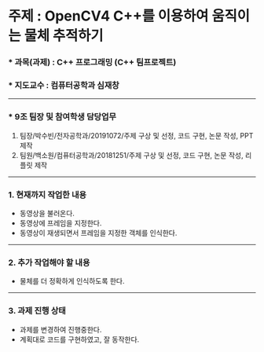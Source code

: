 # 주제 : OpenCV4 C++를 이용하여 움직이는 물체 추적하기
### * 과목(과제) : C++ 프로그래밍 (C++ 팀프로젝트)
### * 지도교수 : 컴퓨터공학과 심재창 

---

### * 9조 팀장 및 참여학생 담당업무
1) 팀장/박수빈/전자공학과/20191072/주제 구상 및 선정, 코드 구현, 논문 작성, PPT 제작 <br>
2) 팀원/백소원/컴퓨터공학과/20181251/주제 구상 및 선정, 코드 구현, 논문 작성, 리플릿 제작 

---

### 1. 현재까지 작업한 내용
- 동영상을 불러온다.
- 동영상에 프레임을 지정한다.
- 동영상이 재생되면서 프레임을 지정한 객체를 인식한다.

---

### 2. 추가 작업해야 할 내용
- 물체를 더 정확하게 인식하도록 한다.

---

### 3. 과제 진행 상태
- 과제를 변경하여 진행중한다.
- 계획대로 코드를 구현하였고, 잘 동작한다.
